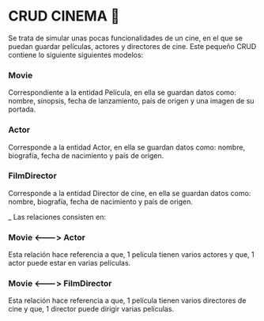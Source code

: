 # CRUD CINEMA 🚀
Se trata de simular unas pocas funcionalidades de un cine, en el que se puedan guardar películas, actores y directores de cine.
Este pequeño CRUD contiene lo siguiente siguientes modelos:

### Movie
Correspondiente a la entidad Película, en ella se guardan datos como: nombre, sinopsis, fecha de lanzamiento, país de origen y una imagen de su portada.

### Actor
Corresponde a la entidad Actor, en ella se guardan datos como: nombre, biografía, fecha de nacimiento y país de origen.

### FilmDirector
Corresponde a la entidad Director de cine, en ella se guardan datos como: nombre, biografía, fecha de nacimiento y país de origen.


_ Las relaciones consisten en:
### Movie <---> Actor
Esta relación hace referencia a que, 1 película tienen varios actores y que, 1 actor puede estar en varias películas.

### Movie <---> FilmDirector
Esta relación hace referencia a que, 1 película tienen varios directores de cine y que, 1 director puede dirigir varias películas.
